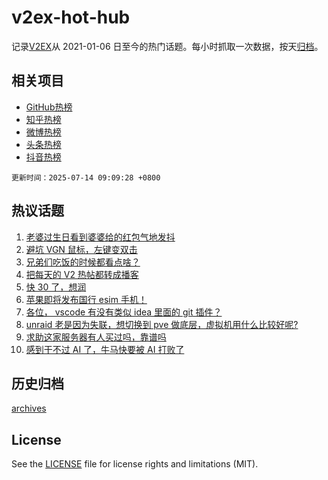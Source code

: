 # v2ex-hot-hub

 记录[V2EX](https://www.v2ex.com/)从 2021-01-06 日至今的热门话题。每小时抓取一次数据，按天[归档](archives)。
 
 ## 相关项目

- [GitHub热榜](https://github.com/lonnyzhang423/github-hot-hub)
- [知乎热榜](https://github.com/lonnyzhang423/zhihu-hot-hub)
- [微博热榜](https://github.com/lonnyzhang423/weibo-hot-hub)
- [头条热榜](https://github.com/lonnyzhang423/toutiao-hot-hub)
- [抖音热榜](https://github.com/lonnyzhang423/douyin-hot-hub)


 `更新时间：2025-07-14 09:09:28 +0800`

## 热议话题

1. [老婆过生日看到婆婆给的红包气地发抖](https://www.v2ex.com/t/1144884)
1. [避坑 VGN 鼠标，左键变双击](https://www.v2ex.com/t/1144879)
1. [兄弟们吃饭的时候都看点啥？](https://www.v2ex.com/t/1144917)
1. [把每天的 V2 热帖都转成播客](https://www.v2ex.com/t/1144851)
1. [快 30 了，想润](https://www.v2ex.com/t/1144952)
1. [苹果即将发布国行 esim 手机！](https://www.v2ex.com/t/1144864)
1. [各位， vscode 有没有类似 idea 里面的 git 插件？](https://www.v2ex.com/t/1144882)
1. [unraid 老是因为失联，想切换到 pve 做底层，虚拟机用什么比较好呢?](https://www.v2ex.com/t/1144856)
1. [求助这家服务器有人买过吗，靠谱吗](https://www.v2ex.com/t/1144907)
1. [感到干不过 AI 了，牛马快要被 AI 打败了](https://www.v2ex.com/t/1144929)

## 历史归档

[archives](archives)

## License

See the [LICENSE](LICENSE) file for license rights and limitations (MIT).
